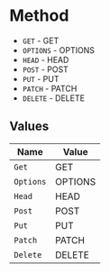 # Method

* `GET` - GET
* `OPTIONS` - OPTIONS
* `HEAD` - HEAD
* `POST` - POST
* `PUT` - PUT
* `PATCH` - PATCH
* `DELETE` - DELETE


## Values

| Name      | Value     |
| --------- | --------- |
| `Get`     | GET       |
| `Options` | OPTIONS   |
| `Head`    | HEAD      |
| `Post`    | POST      |
| `Put`     | PUT       |
| `Patch`   | PATCH     |
| `Delete`  | DELETE    |